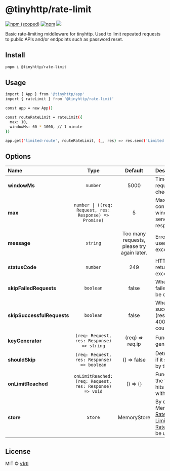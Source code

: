 # @tinyhttp/rate-limit

[![npm (scoped)][npm-badge]](https://npmjs.com/package/@tinyhttp/rate-limit) [![npm][dl-badge]](https://npmjs.com/package/@tinyhttp/rate-limit) [![][web-badge]](https://tinyhttp.v1rtl.site/mw/rate-limit)

Basic rate-limiting middleware for tinyhttp. Used to limit repeated requests to public APIs and/or endpoints such as password reset.

## Install

```sh
pnpm i @tinyhttp/rate-limit
```

## Usage

```sh
import { App } from '@tinyhttp/app'
import { rateLimit } from '@tinyhttp/rate-limit'

const app = new App()

const routeRateLimit = rateLimit({
  max: 10,
  windowMs: 60 * 1000, // 1 minute
})

app.get('limited-route', routeRateLimit, (_, res) => res.send('Limited route'))
```

## Options

| Name                       |                                     Type                                      |                  Default                   | Description                                                                                                                                                                                                                                                              |
| :------------------------- | :---------------------------------------------------------------------------: | :----------------------------------------: | :----------------------------------------------------------------------------------------------------------------------------------------------------------------------------------------------------------------------------------------------------------------------- |
| **windowMs**               |                              <code>number</code>                              |                    5000                    | Timeframe for which requests are checked/remembered.                                                                                                                                                                                                                     |
| **max**                    | <code>number &#124; ((req: Request, res: Response) => Promise<number>)</code> |                     5                      | Max number of connections during windowMs before sending a 429 response.                                                                                                                                                                                                 |
| **message**                |                              <code>string</code>                              | Too many requests, please try again later. | Error message sent to user when max is exceeded.                                                                                                                                                                                                                         |
| **statusCode**             |                              <code>number</code>                              |                    249                     | HTTP status code returned when max is exceeded.                                                                                                                                                                                                                          |
| **skipFailedRequests**     |                             <code>boolean</code>                              |                   false                    | When set to true, failed requests won't be counted.                                                                                                                                                                                                                      |
| **skipSuccessfulRequests** |                             <code>boolean</code>                              |                   false                    | When set to true successful requests (response status < 400) won't be counted.                                                                                                                                                                                           |
| **keyGenerator**           |             <code>(req: Request, res: Response) => string</code>              |              (req) => req.ip               | Function used to generate keys.                                                                                                                                                                                                                                          |
| **shouldSkip**             |             <code>(req: Request, res: Response) => boolean</code>             |                () => false                 | Determine per request if it should be skipped by the middleware                                                                                                                                                                                                          |
| **onLimitReached**         |      <code>onLimitReached: (req: Request, res: Response) => void</code>       |                  () => {}                  | Function that is called the first time a user hits the rate limit within a given window.                                                                                                                                                                                 |
| **store**                  |                              <code>Store</code>                               |                MemoryStore                 | By default a MemoryStore is used. [Rate Limit Redis](https://www.npmjs.com/package/rate-limit-redis), [Rate Limit Memcached](https://www.npmjs.com/package/rate-limit-memcached) and [Rate Limit Mongo](https://www.npmjs.com/package/rate-limit-mongo) can be used too. |

## License

MIT © [v1rtl](https://v1rtl.site)

[npm-badge]: https://img.shields.io/npm/v/@tinyhttp/rate-limit?style=flat-square
[dl-badge]: https://img.shields.io/npm/dt/@tinyhttp/rate-limit?style=flat-square
[web-badge]: https://img.shields.io/badge/website-visit-hotpink?style=flat-square
